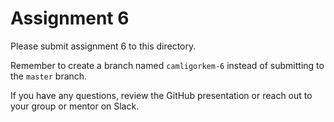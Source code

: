 # Assignment 6

Please submit assignment 6 to this directory.

Remember to create a branch named `camligorkem-6` 
instead of submitting to the `master` branch.

If you have any questions, review the GitHub presentation or reach
out to your group or mentor on Slack.
